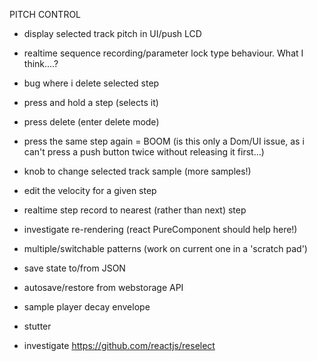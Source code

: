 PITCH CONTROL
- display selected track pitch in UI/push LCD
- realtime sequence recording/parameter lock type behaviour. What I think....?

- bug where i delete selected step
 - press and hold a step (selects it)
 - press delete (enter delete mode)
 - press the same step again = BOOM (is this only a Dom/UI issue, as i can't press a push button twice without releasing it first...)

- knob to change selected track sample (more samples!)
- edit the velocity for a given step
- realtime step record to nearest (rather than next) step
- investigate re-rendering (react PureComponent should help here!)
- multiple/switchable patterns (work on current one in a 'scratch pad')
- save state to/from JSON
- autosave/restore from webstorage API
- sample player decay envelope
- stutter

- investigate https://github.com/reactjs/reselect
